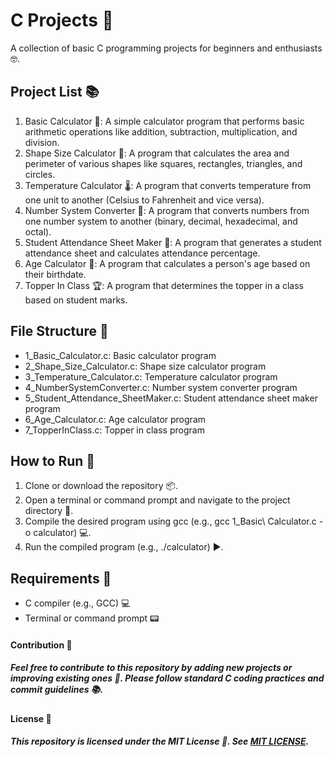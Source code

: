 # C Projects 🚀

A collection of basic C programming projects for beginners and enthusiasts 🤓.

## Project List 📚
1. Basic Calculator 🧮: A simple calculator program that performs basic arithmetic operations like addition, subtraction, multiplication, and division.
2. Shape Size Calculator 📏: A program that calculates the area and perimeter of various shapes like squares, rectangles, triangles, and circles.
3. Temperature Calculator 🌡: A program that converts temperature from one unit to another (Celsius to Fahrenheit and vice versa).
4. Number System Converter 🔢: A program that converts numbers from one number system to another (binary, decimal, hexadecimal, and octal).
5. Student Attendance Sheet Maker 📝: A program that generates a student attendance sheet and calculates attendance percentage.
6. Age Calculator 🎂: A program that calculates a person's age based on their birthdate.
7. Topper In Class 🏆: A program that determines the topper in a class based on student marks.

## File Structure 📁
- 1_Basic_Calculator.c: Basic calculator program
- 2_Shape_Size_Calculator.c: Shape size calculator program
- 3_Temperature_Calculator.c: Temperature calculator program
- 4_NumberSystemConverter.c: Number system converter program
- 5_Student_Attendance_SheetMaker.c: Student attendance sheet maker program
- 6_Age_Calculator.c: Age calculator program
- 7_TopperInClass.c: Topper in class program

## How to Run 🚀
1. Clone or download the repository 📦.
2. Open a terminal or command prompt and navigate to the project directory 📂.
3. Compile the desired program using gcc (e.g., gcc 1_Basic\ Calculator.c -o calculator) 💻.
4. Run the compiled program (e.g., ./calculator) ▶.

## Requirements 📝
- C compiler (e.g., GCC) 💻
- Terminal or command prompt 📟

#### Contribution 🤝
##### Feel free to contribute to this repository by adding new projects or improving existing ones 🙌. Please follow standard C coding practices and commit guidelines 📚.

#### License 📄
##### This repository is licensed under the MIT License 📜. See [MIT LICENSE](https://en.wikipedia.org/wiki/MIT_License).